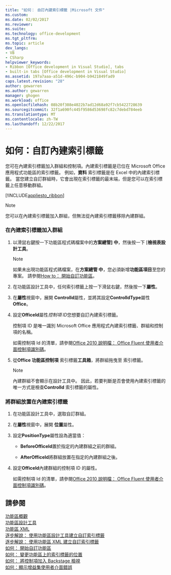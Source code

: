 ```yaml
---
title: "如何： 自訂內建索引標籤 |Microsoft 文件"
ms.custom: 
ms.date: 02/02/2017
ms.reviewer: 
ms.suite: 
ms.technology: office-development
ms.tgt_pltfrm: 
ms.topic: article
dev_langs:
- VB
- CSharp
helpviewer_keywords:
- Ribbon [Office development in Visual Studio], tabs
- built-in tabs [Office development in Visual Studio]
ms.assetid: 197a7aaa-a51d-496c-b904-b9421849fad9
caps.latest.revision: "28"
author: gewarren
ms.author: gewarren
manager: ghogen
ms.workload: office
ms.openlocfilehash: 08b20f308e4022b7ad12d68a92f7cb5422728639
ms.sourcegitcommit: 32f1a690fc445f9586d53698fc82c7debd784eeb
ms.translationtype: MT
ms.contentlocale: zh-TW
ms.lasthandoff: 12/22/2017
---
```

# <a name="how-to-customize-a-built-in-tab"></a>如何：自訂內建索引標籤
  您可在內建索引標籤加入群組和控制項。內建索引標籤是已位在 Microsoft Office 應用程式功能區的索引標籤。 例如，**資料** 索引標籤是在 Excel 中的內建索引標籤。 當您建立自訂群組時，它會出現在索引標籤的最末端，但是您可以在索引標籤上任意移動群組。  
  
 [!INCLUDE[appliesto_ribbon](../vsto/includes/appliesto-ribbon-md.md)]  
  
> [!NOTE]  
>  您可以在內建索引標籤加入群組，但無法從內建索引標籤移除內建群組。  
  
### <a name="to-add-groups-to-a-built-in-tab"></a>在內建索引標籤加入群組  
  
1.  以滑鼠右鍵按一下功能區程式碼檔案中的**方案總管] 中**，然後按一下 [**檢視表設計工具**。  
  
    > [!NOTE]  
    >  如果未出現功能區程式碼檔案，在**方案總管 中**，您必須新增**功能區項目**至您的專案。 請參閱[How to： 開始自訂功能區](../vsto/how-to-get-started-customizing-the-ribbon.md)。  
  
2.  在功能區設計工具中，任何索引標籤上按一下滑鼠右鍵，然後按一下**屬性**。  
  
3.  在**屬性**視窗中，展開  **ControlId**屬性，並將其設定**ControlIdType**屬性**Office**。  
  
4.  設定**OfficeId**屬性*控制項 ID*您想要自訂內建索引標籤。  
  
     控制項 ID 是唯一識別 Microsoft Office 應用程式內建索引標籤、群組和控制項的名稱。  
  
     如需控制項 Id 的清單，請參閱[Office 2010 說明檔： Office Fluent 使用者介面控制項識別碼](http://go.microsoft.com/fwlink/?LinkID=181052)。  
  
5.  從**Office 功能區控制項** 索引標籤**工具箱**，將群組拖曳至  索引標籤。  
  
    > [!NOTE]  
    >  內建群組不會顯示在設計工具中。 因此，若要判斷是否會使用內建索引標籤的唯一方式是檢查**ControlId**  索引標籤的屬性。  
  
### <a name="to-position-groups-on-a-built-in-tab"></a>將群組放置在內建索引標籤  
  
1.  在功能區設計工具中，選取自訂群組。  
  
2.  在**屬性**視窗中，展開 **位置**屬性。  
  
3.  設定**PositionType**屬性設為適當值：  
  
    -   **BeforeOfficeId**置於指定的內建群組之前的群組。  
  
    -   **AfterOfficeId**將群組放置在指定的內建群組之後。  
  
4.  設定**OfficeId**內建群組的控制項 ID 的屬性。  
  
     如需控制項 Id 的清單，請參閱[Office 2010 說明檔： Office Fluent 使用者介面控制項識別碼](http://go.microsoft.com/fwlink/?LinkID=181052)。  
  
## <a name="see-also"></a>請參閱  
 [功能區概觀](../vsto/ribbon-overview.md)   
 [功能區設計工具](../vsto/ribbon-designer.md)   
 [功能區 XML](../vsto/ribbon-xml.md)   
 [逐步解說： 使用功能區設計工具建立自訂索引標籤](../vsto/walkthrough-creating-a-custom-tab-by-using-the-ribbon-designer.md)   
 [逐步解說： 使用功能區 XML 建立自訂索引標籤](../vsto/walkthrough-creating-a-custom-tab-by-using-ribbon-xml.md)   
 [如何： 開始自訂功能區](../vsto/how-to-get-started-customizing-the-ribbon.md)   
 [如何： 變更功能區上的索引標籤的位置](../vsto/how-to-change-the-position-of-a-tab-on-the-ribbon.md)   
 [如何： 將控制項加入 Backstage 檢視](../vsto/how-to-add-controls-to-the-backstage-view.md)   
 [如何：顯示增益集使用者介面錯誤](../vsto/how-to-show-add-in-user-interface-errors.md)  
  
  